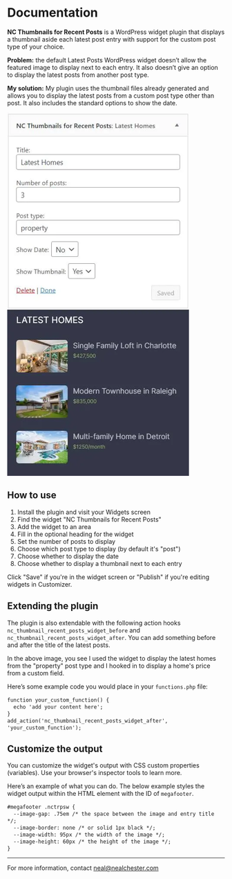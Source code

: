 # Documentation

**NC Thumbnails for Recent Posts** is a WordPress widget plugin that displays a thumbnail aside each latest post entry with support for the custom post type of your choice.

**Problem:** the default Latest Posts WordPress widget doesn’t allow the featured image to display next to each entry. It also doesn’t give an option to display the latest posts from another post type.

**My solution:** My plugin uses the thumbnail files already generated and allows you to display the latest posts from a custom post type other than post. It also includes the standard options to show the date.

![An example of the widget interface and output](widget.webp "An example of the widget interface and output")

## How to use

1. Install the plugin and visit your Widgets screen 
2. Find the widget "NC Thumbnails for Recent Posts"
3. Add the widget to an area
4. Fill in the optional heading for the widget
5. Set the number of posts to display
6. Choose which post type to display (by default it's "post")
7. Choose whether to display the date
8. Choose whether to display a thumbnail next to each entry

Click "Save" if you're in the widget screen or "Publish" if you're editing widgets in Customizer.

## Extending the plugin

The plugin is also extendable with the following action hooks `nc_thumbnail_recent_posts_widget_before` and `nc_thumbnail_recent_posts_widget_after`. You can add something before and after the title of the latest posts. 

In the above image, you see I used the widget to display the latest homes from the "property" post type and I hooked in to display a home's price from a custom field.

Here’s some example code you would place in your `functions.php` file:

    function your_custom_function() {
      echo 'add your content here'; 
    } 
    add_action('nc_thumbnail_recent_posts_widget_after', 'your_custom_function');

## Customize the output

You can customize the widget's output with CSS custom properties (variables). Use your browser's inspector tools to learn more.

Here’s an example of what you can do. The below example styles the widget output within the HTML element with the ID of `megafooter`.

    #megafooter .nctrpsw {
      --image-gap: .75em /* the space between the image and entry title */;
      --image-border: none /* or solid 1px black */;
      --image-width: 95px /* the width of the image */;
      --image-height: 60px /* the height of the image */;
    }

***

For more information, contact neal@nealchester.com    